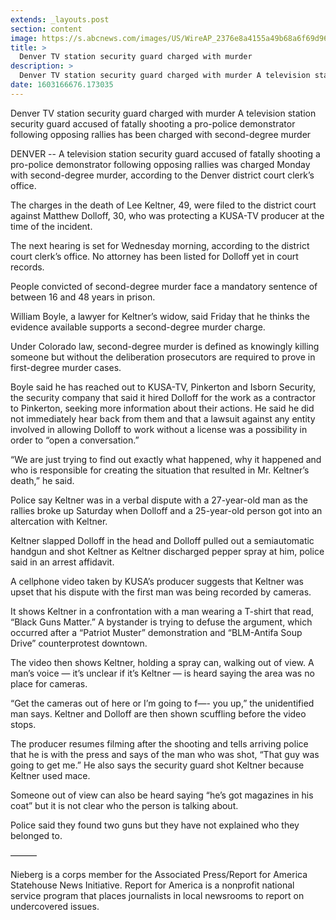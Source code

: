 ```yaml
--- 
extends: _layouts.post 
section: content 
image: https://s.abcnews.com/images/US/WireAP_2376e8a4155a49b68a6f69d96f9568e2_16x9_992.jpg 
title: > 
  Denver TV station security guard charged with murder 
description: > 
  Denver TV station security guard charged with murder A television station security guard accused of fatally shooting a pro-police demonstrator following opposing rallies has been charged with second-degree murderDENVER -- A television station security guard accused of fatally shooting a pro-police demonstrator following opposing rallies was charged Monday with second-degree murder, according to the Denver district court clerk’s office.People convicted of second-degree murder face a mandatory sentence of between 16 and 48 years in prison.William Boyle, a lawyer for Keltner’s widow, said Friday that he thinks the evidence available supports a second-degree murder charge.Under Colorado law, second-degree murder is defined as knowingly killing someone but without the deliberation prosecutors are required to prove in first-degree murder cases.Keltner slapped Dolloff in the head and Dolloff pulled out a semiautomatic handgun and shot Keltner as Keltner discharged pepper spray at him, police said in an arrest affidavit. 
date: 1603166676.173035 
--- 
```

<div><p>Denver TV station security guard charged with murder A television station security guard accused of fatally shooting a pro-police demonstrator following opposing rallies has been charged with second-degree murder</p><p>DENVER -- A television station security guard accused of fatally shooting a pro-police demonstrator following opposing rallies was charged Monday with second-degree murder, according to the Denver district court clerk&#8217;s office.</p><p>The charges in the death of Lee Keltner, 49, were filed to the district court against Matthew Dolloff, 30, who was protecting a KUSA-TV producer at the time of the incident.</p><p class="Ad incontentTeads incontentTeads--story ad-slot"></p><p>The next hearing is set for Wednesday morning, according to the district court clerk&#8217;s office. No attorney has been listed for Dolloff yet in court records.</p><p>People convicted of second-degree murder face a mandatory sentence of between 16 and 48 years in prison.</p><p>William Boyle, a lawyer for Keltner&#8217;s widow, said Friday that he thinks the evidence available supports a second-degree murder charge.</p><p>Under Colorado law, second-degree murder is defined as knowingly killing someone but without the deliberation prosecutors are required to prove in first-degree murder cases.</p><p>Boyle said he has reached out to KUSA-TV, Pinkerton and Isborn Security, the security company that said it hired Dolloff for the work as a contractor to Pinkerton, seeking more information about their actions. He said he did not immediately hear back from them and that a lawsuit against any entity involved in allowing Dolloff to work without a license was a possibility in order to &#8220;open a conversation.&#8221;</p><p>&#8220;We are just trying to find out exactly what happened, why it happened and who is responsible for creating the situation that resulted in Mr. Keltner&#8217;s death,&#8221; he said.</p><p>Police say Keltner was in a verbal dispute with a 27-year-old man as the rallies broke up Saturday when Dolloff and a 25-year-old person got into an altercation with Keltner.</p><p>Keltner slapped Dolloff in the head and Dolloff pulled out a semiautomatic handgun and shot Keltner as Keltner discharged pepper spray at him, police said in an arrest affidavit.</p><p class="Ad incontentTeads2 incontentTeads2--story ad-slot"></p><p>A cellphone video taken by KUSA&#8217;s producer suggests that Keltner was upset that his dispute with the first man was being recorded by cameras.</p><p>It shows Keltner in a confrontation with a man wearing a T-shirt that read, &#8220;Black Guns Matter.&#8221; A bystander is trying to defuse the argument, which occurred after a &#8220;Patriot Muster&#8221; demonstration and &#8220;BLM-Antifa Soup Drive&#8221; counterprotest downtown.</p><p>The video then shows Keltner, holding a spray can, walking out of view. A man&#8217;s voice &#8212; it&#8217;s unclear if it&#8217;s Keltner &#8212; is heard saying the area was no place for cameras.</p><p>&#8220;Get the cameras out of here or I&#8217;m going to f&#8212;- you up,&#8221; the unidentified man says. Keltner and Dolloff are then shown scuffling before the video stops.</p><p>The producer resumes filming after the shooting and tells arriving police that he is with the press and says of the man who was shot, &#8220;That guy was going to get me.&#8221; He also says the security guard shot Keltner because Keltner used mace.</p><p>Someone out of view can also be heard saying &#8220;he&#8217;s got magazines in his coat&#8221; but it is not clear who the person is talking about.</p><p>Police said they found two guns but they have not explained who they belonged to.</p><p>&#8212;&#8212;&#8212;</p><p>Nieberg is a corps member for the Associated Press/Report for America Statehouse News Initiative. Report for America is a nonprofit national service program that places journalists in local newsrooms to report on undercovered issues.</p></div>